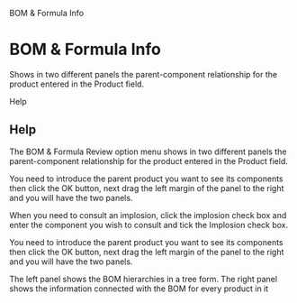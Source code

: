 
BOM & Formula Info
# BOM & Formula Info


Shows in two different panels the parent-component relationship for the product entered in the Product field.

Help
## Help

The BOM & Formula Review option menu shows in two different panels the parent-component relationship for the product entered in the Product field.

You need to introduce the parent product you want to see its components then click the OK button, next drag the left margin of the panel to the right and you will have the two panels.

When you need to consult an implosion, click the implosion check box and enter the component you wish to consult and tick the Implosion check box.

You need to introduce the parent product you want to see its components then click the OK button, next drag the left margin of the panel to the right and you will have the two panels.

The left panel shows the BOM hierarchies in a tree form. The right panel shows the information connected with the BOM for every product in it
